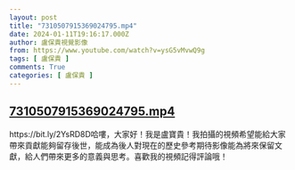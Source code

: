 ```yaml
---
layout: post
title: "7310507915369024795.mp4"
date: 2024-01-11T19:16:17.000Z
author: 盧保貴視覺影像
from: https://www.youtube.com/watch?v=ysG5vMvwQ9g
tags: [ 盧保貴 ]
comments: True
categories: [ 盧保貴 ]
---
```

<!--1705000577000-->
[7310507915369024795.mp4](https://www.youtube.com/watch?v=ysG5vMvwQ9g)
------

<div>
https://bit.ly/2YsRD8D哈嘍，大家好！我是盧寶貴！我拍攝的視頻希望能給大家帶來貢獻能夠留存後世，能成為後人對現在的歷史參考期待影像能為將來保留文獻，給人們帶來更多的意義與思考。喜歡我的視頻記得評論哦！
</div>
